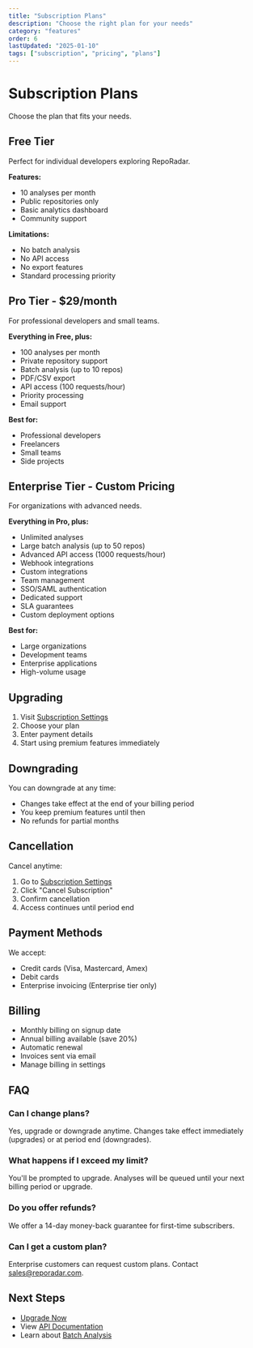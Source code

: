 ```yaml
---
title: "Subscription Plans"
description: "Choose the right plan for your needs"
category: "features"
order: 6
lastUpdated: "2025-01-10"
tags: ["subscription", "pricing", "plans"]
---
```


# Subscription Plans

Choose the plan that fits your needs.

## Free Tier

Perfect for individual developers exploring RepoRadar.

**Features:**
- 10 analyses per month
- Public repositories only
- Basic analytics dashboard
- Community support

**Limitations:**
- No batch analysis
- No API access
- No export features
- Standard processing priority

## Pro Tier - $29/month

For professional developers and small teams.

**Everything in Free, plus:**
- 100 analyses per month
- Private repository support
- Batch analysis (up to 10 repos)
- PDF/CSV export
- API access (100 requests/hour)
- Priority processing
- Email support

**Best for:**
- Professional developers
- Freelancers
- Small teams
- Side projects

## Enterprise Tier - Custom Pricing

For organizations with advanced needs.

**Everything in Pro, plus:**
- Unlimited analyses
- Large batch analysis (up to 50 repos)
- Advanced API access (1000 requests/hour)
- Webhook integrations
- Custom integrations
- Team management
- SSO/SAML authentication
- Dedicated support
- SLA guarantees
- Custom deployment options

**Best for:**
- Large organizations
- Development teams
- Enterprise applications
- High-volume usage

## Upgrading

1. Visit [Subscription Settings](/subscription)
2. Choose your plan
3. Enter payment details
4. Start using premium features immediately

## Downgrading

You can downgrade at any time:
- Changes take effect at the end of your billing period
- You keep premium features until then
- No refunds for partial months

## Cancellation

Cancel anytime:
1. Go to [Subscription Settings](/subscription)
2. Click "Cancel Subscription"
3. Confirm cancellation
4. Access continues until period end

## Payment Methods

We accept:
- Credit cards (Visa, Mastercard, Amex)
- Debit cards
- Enterprise invoicing (Enterprise tier only)

## Billing

- Monthly billing on signup date
- Annual billing available (save 20%)
- Automatic renewal
- Invoices sent via email
- Manage billing in settings

## FAQ

### Can I change plans?

Yes, upgrade or downgrade anytime. Changes take effect immediately (upgrades) or at period end (downgrades).

### What happens if I exceed my limit?

You'll be prompted to upgrade. Analyses will be queued until your next billing period or upgrade.

### Do you offer refunds?

We offer a 14-day money-back guarantee for first-time subscribers.

### Can I get a custom plan?

Enterprise customers can request custom plans. Contact sales@reporadar.com.

## Next Steps

- [Upgrade Now](/subscription)
- View [API Documentation](../api-reference/index.md)
- Learn about [Batch Analysis](./batch-analysis.md)
